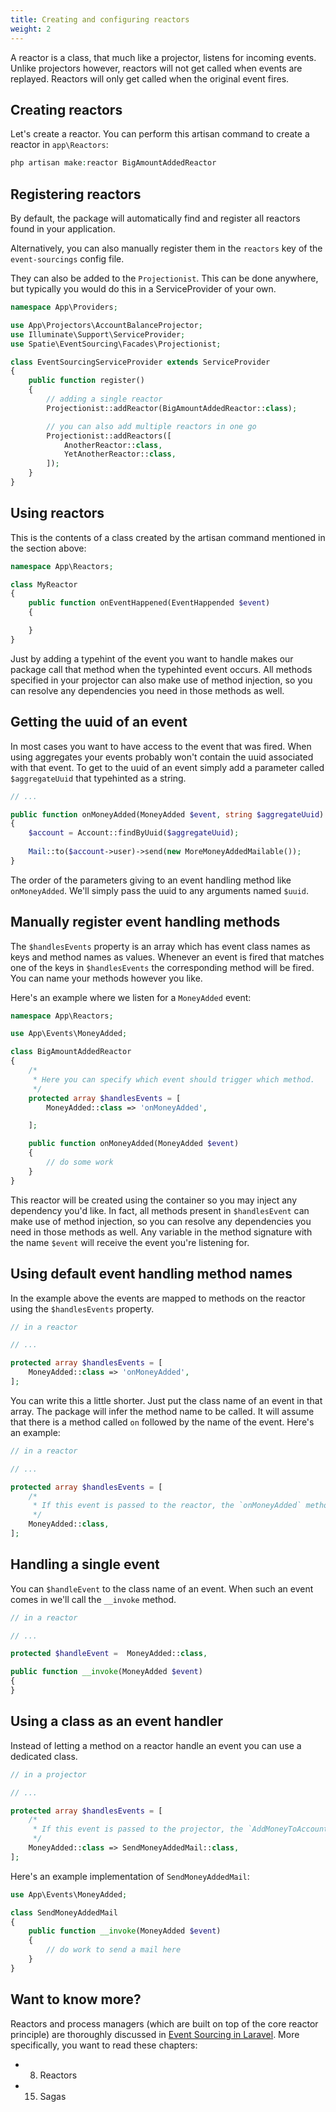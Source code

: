 ```yaml
---
title: Creating and configuring reactors
weight: 2
---
```


A reactor is a class, that much like a projector, listens for incoming events. Unlike projectors however, reactors will not get called when events are replayed. Reactors will only get called when the original event fires.

## Creating reactors

Let's create a reactor. You can perform this artisan command to create a reactor in `app\Reactors`:

```php
php artisan make:reactor BigAmountAddedReactor
```

## Registering reactors

By default, the package will automatically find and register all reactors found in your application.

Alternatively, you can also manually register them in the `reactors` key of the `event-sourcings` config file.

They can also be added to the `Projectionist`. This can be done anywhere, but typically you would do this in a ServiceProvider of your own.

```php
namespace App\Providers;

use App\Projectors\AccountBalanceProjector;
use Illuminate\Support\ServiceProvider;
use Spatie\EventSourcing\Facades\Projectionist;

class EventSourcingServiceProvider extends ServiceProvider
{
    public function register()
    {
        // adding a single reactor
        Projectionist::addReactor(BigAmountAddedReactor::class);

        // you can also add multiple reactors in one go
        Projectionist::addReactors([
            AnotherReactor::class,
            YetAnotherReactor::class,
        ]);
    }
}
```

## Using reactors

This is the contents of a class created by the artisan command mentioned in the section above:

```php
namespace App\Reactors;

class MyReactor
{
    public function onEventHappened(EventHappended $event)
    {

    }
}
```

Just by adding a typehint of the event you want to handle makes our package call that method when the typehinted event occurs. All methods specified in your projector can also make use of method injection, so you can resolve any dependencies you need in those methods as well.

## Getting the uuid of an event

In most cases you want to have access to the event that was fired. When using aggregates your events probably won't contain the uuid associated with that event. To get to the uuid of an event simply add a parameter called `$aggregateUuid` that typehinted as a string. 

```php
// ...

public function onMoneyAdded(MoneyAdded $event, string $aggregateUuid)
{
    $account = Account::findByUuid($aggregateUuid);
    
    Mail::to($account->user)->send(new MoreMoneyAddedMailable());
}
```

The order of the parameters giving to an event handling method like `onMoneyAdded`. We'll simply pass the uuid to any arguments named `$uuid`.

## Manually register event handling methods

The `$handlesEvents` property is an array which has event class names as keys and method names as values. Whenever an event is fired that matches one of the keys in `$handlesEvents` the corresponding method will be fired. You can name your methods however you like.

Here's an example where we listen for a `MoneyAdded` event:

```php
namespace App\Reactors;

use App\Events\MoneyAdded;

class BigAmountAddedReactor
{
    /*
     * Here you can specify which event should trigger which method.
     */
    protected array $handlesEvents = [
        MoneyAdded::class => 'onMoneyAdded',

    ];

    public function onMoneyAdded(MoneyAdded $event)
    {
        // do some work
    }
}
```

This reactor will be created using the container so you may inject any dependency you'd like. In fact, all methods present in `$handlesEvent` can make use of method injection, so you can resolve any dependencies you need in those methods as well. Any variable in the method signature with the name `$event` will receive the event you're listening for.

## Using default event handling method names

In the example above the events are mapped to methods on the reactor using the `$handlesEvents` property.

```php
// in a reactor

// ...

protected array $handlesEvents = [
    MoneyAdded::class => 'onMoneyAdded',
];
```

You can write this a little shorter. Just put the class name of an event in that array. The package will infer the method name to be called. It will assume that there is a method called `on` followed by the name of the event. Here's an example:

```php
// in a reactor

// ...

protected array $handlesEvents = [
    /*
     * If this event is passed to the reactor, the `onMoneyAdded` method will be called.
     */ 
    MoneyAdded::class,
];
```

## Handling a single event

You can `$handleEvent` to the class name of an event. When such an event comes in we'll call the `__invoke` method. 

```php
// in a reactor

// ...

protected $handleEvent =  MoneyAdded::class,

public function __invoke(MoneyAdded $event)
{
}
```

## Using a class as an event handler

Instead of letting a method on a reactor handle an event you can use a dedicated class.

```php
// in a projector

// ...

protected array $handlesEvents = [
    /*
     * If this event is passed to the projector, the `AddMoneyToAccount` class will be called.
     */ 
    MoneyAdded::class => SendMoneyAddedMail::class,
];
```

Here's an example implementation of `SendMoneyAddedMail`:

```php
use App\Events\MoneyAdded;

class SendMoneyAddedMail
{
    public function __invoke(MoneyAdded $event)
    {
        // do work to send a mail here
    }
}
```

## Want to know more?

Reactors and process managers (which are built on top of the core reactor principle) are thoroughly discussed in [Event Sourcing in Laravel](https://event-sourcing-laravel.com/). More specifically, you want to read these chapters:

- 08. Reactors
- 15. Sagas
